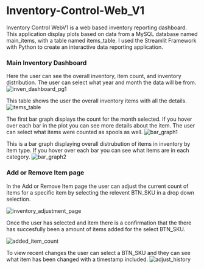 # Inventory-Control-Web_V1

Inventory Control WebV1 is a web based inventory reporting dashboard. This application display plots based on data from a MySQL database named main_items, with a table named items_table. 
I used the Streamlit Framework with Python to create an interactive data reporting application.

### Main Inventory Dashboard
Here the user can see the overall inventory, item count, and inventory distribution. The user can select what year and month the data will be from.
![inven_dashboard_pg1](https://github.com/jcast6/Inventory-Control-Web_V1/assets/89822103/70a622a9-6db8-4b9f-a470-4b3cba927d59)

This table shows the user the overall inventory items with all the details.
![items_table](https://github.com/jcast6/Inventory-Control-Web_V1/assets/89822103/73c8a810-b0f1-49f8-acb5-6de0476d94f2)

The first bar graph displays the count for the month selected. If you hover over each bar in the plot you can see more details about the item. The user can select what items were counted as spools as well.
![bar_graph1](https://github.com/jcast6/Inventory-Control-Web_V1/assets/89822103/d5635f44-fbd2-44c7-bf38-376e39ca1720)

This is a bar graph displaying overall distrubution of items in inventory by item type. If you hover over each bar you can see what items are in each category.
![bar_graph2](https://github.com/jcast6/Inventory-Control-Web_V1/assets/89822103/f1df6ade-871d-4b51-ab25-05c88d7eb3f7)

### Add or Remove Item page
In the Add or Remove Item page the user can adjust the current count of items for a specific item by selecting the relevent BTN_SKU in a drop down selection.

![inventory_adjustment_page](https://github.com/jcast6/Inventory-Control-Web_V1/assets/89822103/cc47c002-ec0e-4a51-84a5-0b4bd2fb86fd)

Once the user has selected and item there is a confirmation that the there has succesfully been a amount of items added for the select BTN_SKU.

![added_item_count](https://github.com/jcast6/Inventory-Control-Web_V1/assets/89822103/ab645deb-f8d5-4095-8ce0-fc68578d3b7f)

To view recent changes the user can select a BTN_SKU and they can see what item has been changed with a timestamp included.
![adjust_history](https://github.com/jcast6/Inventory-Control-Web_V1/assets/89822103/1515212b-ad7c-4a6a-8d1f-0073e59b9dd2)
